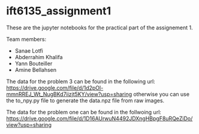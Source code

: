 # ift6135_assignment1

These are the jupyter notebooks for the practical part of the assignement 1. 

Team members:
- Sanae Lotfi
- Abderrahim Khalifa 
- Yann Bouteiller
- Amine Bellahsen 

The data for the problem 3 can be found in the following url:
https://drive.google.com/file/d/1d2pOl-mmnRREJ_Wt_NugBKd7iizjt5KY/view?usp=sharing
otherwise you can use the to_npy.py file to generate the data.npz file from raw images.

The data for the problem one can be found in the follwoing url:
https://drive.google.com/file/d/1D16AUrwuN4492JDXngHBpgF8uRQeZiDo/view?usp=sharing
